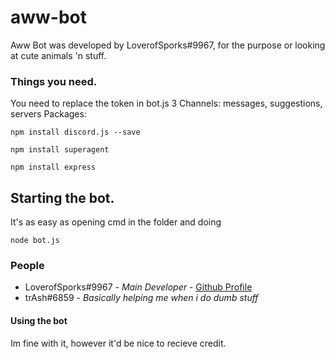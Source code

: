 # aww-bot
Aww Bot was developed by LoverofSporks#9967, for the purpose or looking at cute animals 'n stuff.
### Things you need.
You need to replace the token in bot.js
3 Channels: messages, suggestions, servers
Packages:
```
npm install discord.js --save
```
```
npm install superagent
```
```
npm install express
```
## Starting the bot.
It's as easy as opening cmd in the folder and doing
```
node bot.js
```
### People
* LoverofSporks#9967 - *Main Developer* - [Github Profile](https://github.com/LoverofSporks)
* trAsh#6859 - *Basically helping me when i do dumb stuff*
#### Using the bot
Im fine with it, however it'd be nice to recieve credit.
